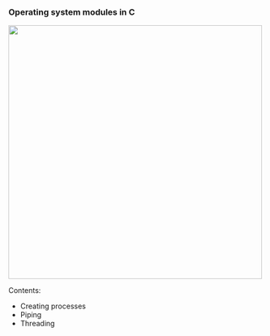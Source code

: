 
### Operating system modules in C 

<img src="http://cache.gawkerassets.com/assets/images/17/2010/08/500x_sshot-2010-08-26-1-04-20-59.jpg" width="500px">

Contents:

- Creating processes 
- Piping 
- Threading 

